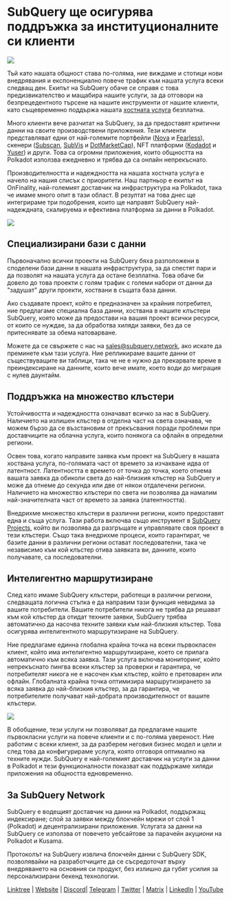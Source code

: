 # SubQuery ще осигурява поддръжка за институционалните си клиенти

![](https://miro.medium.com/max/1400/1*z_StqAT5KeaxQLBCm-xpRQ.jpeg)

Тъй като нашата общност става по-голяма, ние виждаме и стотици нови внедрявания и експоненциално повече трафик към нашата услуга всеки следващ ден. Екипът на SubQuery обаче се справя с това предизвикателство и мащабира нашите услуги, за да отговори на безпрецедентното търсене на нашите инструменти от нашите клиенти, като същевременно поддържа нашата [хостната услуга](https://projects.subquery.network/) безплатна.

Много клиенти вече разчитат на SubQuery, за да предоставят критични данни на своите производствени приложения. Тези клиенти представляват едни от най-големите портфейли ([Nova](https://novawallet.io/) и [Fearless](https://fearlesswallet.io/)), скенери ([Subscan](https://www.subscan.io/), [SubVis](https://www.subvis.io/) и [DotMarketCap](https://dotmarketcap.com/)), NFT платформи ([Kodadot](https://kodadot.xyz/) и [Yuser](https://yuser.co/)) и други. Това са огромни приложения, които общността на Polkadot използва ежедневно и трябва да са онлайн непрекъснато.

Производителността и надеждността на нашата хостната услуга е начело на нашия списък с приоритети. Наш партньор е екипът на OnFinality, най-големият доставчик на инфраструктура на Polkadot, така че имаме много опит в тази област. В резултат на това днес ще интегрираме три подобрения, които ще направят SubQuery най-надеждната, скалируема и ефективна платформа за данни в Polkadot.

![](https://miro.medium.com/max/1200/1*QckhJzjQqw9czpBMRhXgXQ.gif)

## Специализирани бази с данни

Първоначално всички проекти на SubQuery бяха разположени в споделени бази данни в нашата инфраструктура, за да спестят пари и да позволят на нашата услуга да остане безплатна. Това обаче би довело до това проекти с голям трафик с големи набори от данни да "задушат" други проекти, хоствани в същата база данни.

Ако създавате проект, който е предназначен за крайния потребител, ние предлагаме специална база данни, хоствана в нашите клъстери SubQuery, която може да предостави на вашия проект всички ресурси, от които се нуждае, за да обработва хиляди заявки, без да се притеснявате за обема натоварване.

Можете да се свържете с нас на sales@subquery.network, ако искате да преминете към тази услуга. Ние репликираме вашите данни от съществуващите ви таблици, така че не е нужно да прекарвате време в преиндексиране на данните, които вече имате, което води до миграция с нулев даунтайм.

## Поддръжка на множество клъстери

Устойчивостта и надеждността означават всичко за нас в SubQuery. Наличието на излишен клъстер в отделна част на света означава, че можем бързо да се възстановим от прекъсвания поради проблеми при доставчиците на облачна услуга, които понякога са офлайн в определни региони.

Освен това, когато направите заявка към проект на SubQuery в нашата хоствана услуга, по-голямата част от времето за изчакване идва от латентност. Латентността е времето от точка до точка, което отнема вашата заявка да обиколи света до най-близкия клъстер на SubQuery и може да отнеме до секунда или две от някои отдалечени региони. Наличието на множество клъстери по света ни позволява да намалим най-значителната част от времето за заявка (латентността).

Внедрихме множество клъстери в различни региони, които предоставят една и съща услуга. Тази работа включва също инструмент в [SubQuery Projects](https://project.subquery.network/), който ви позволява да разгръщате и управлявате своя проект в тези клъстери. Също така внедрихме процеси, които гарантират, че базите данни в различни региони остават последователни, така че независимо към кой клъстер отива заявката ви, данните, които получавате, са последователни.

## Интелигентно маршрутизиране

След като имаме SubQuery клъстери, работещи в различни региони, следващата логична стъпка е да направим тази функция невидима за вашите потребители. Вашите потребители никога не трябва да решават към кой клъстер да отидат техните заявки, SubQuery трябва автоматично да насочва техните заявки към най-близкия клъстер. Това осигурява интелигентното маршрутизиране на SubQuery.

Ние предлагаме единна глобална крайна точка на всеки първокласен клиент, който има интелигентно маршрутизиране, което се прилага автоматично към всяка заявка. Тази услуга включва мониторинг, който непрекъснато пингва всеки клъстер за проверки и гарантира, че потребителят никога не е насочен към клъстер, който е претоварен или офлайн. Глобалната крайна точка оптимизира маршрутизирането за всяка заявка до най-близкия клъстер, за да гарантира, че потребителите получават най-добрата производителност от вашите клъстери.

![](https://miro.medium.com/max/1000/0*DNXDiABzli0et1MU)

В обобщение, тези услуги ни позволяват да предлагаме нашите първокласни услуги на повече клиенти и с по-голяма увереност. Ние работим с всеки клиент, за да разберем неговия бизнес модел и цели и след това да конфигурираме услуга, която отговоря оптимално на техните нужди. SubQuery е най-големият доставчик на услуги за данни в Polkadot и тези функционалности показват как поддържаме хиляди приложения на общността едновременно.

## За SubQuery Network

SubQuery е водещият доставчик на данни на Polkadot, поддържащ индексиране; слой за заявки между блокчейн мрежи от слой 1 (Polkadot) и децентрализирани приложения. Услугата за данни на SubQuery се използва от повечето уебсайтове за парачейн акуциони на Polkadot и Kusama.

Протоколът на SubQuery извлича блокчейн данни с SubQuery SDK, позволявайки на разработчиците да се съсредоточат върху внедряването на основния си продукт, без излишно да губят усилия за персонализирани бекенд технологии.

[Linktree](https://linktr.ee/subquerynetwork) | [Website](https://subquery.network/) | [Discord](https://discord.com/invite/78zg8aBSMG)| [Telegram](https://t.me/subquerynetwork) | [Twitter](https://twitter.com/subquerynetwork) | [Matrix](https://matrix.to/#/#subquery:matrix.org) | [LinkedIn](https://www.linkedin.com/company/subquery) | [YouTube](https://www.youtube.com/channel/UCi1a6NUUjegcLHDFLr7CqLw)
